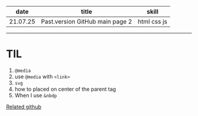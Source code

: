 | date | title | skill |
|:---:|:---:|:---:|
| 21.07.25 | Past.version GitHub main page 2 | html css js |


---

# TIL

1. `@media`
2. use `@media` with `<link>`
3. `svg`
4. how to placed on center of the parent tag
5. When I use `&nbdp`


[Related github](https://github.com/wuixwui/github-page#readme)


